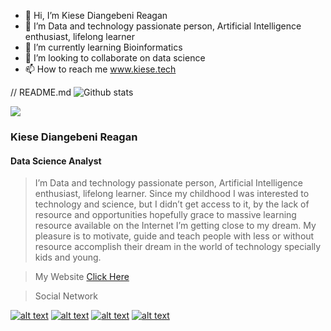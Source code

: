 - 👋 Hi, I’m Kiese Diangebeni Reagan
- 👀 I’m Data and technology passionate person, Artificial Intelligence enthusiast, lifelong learner
- 🌱 I’m currently learning Bioinformatics
- 💞️ I’m looking to collaborate on data science
- 📫 How to reach me www.kiese.tech

// README.md
![Github stats](https://github-readme-stats.vercel.app/api?username=Rekidiang2&theme=highcontrast&show_icons=true&count_private=true)

![](https://www.canva.com/design/DAE6ejDxzEw/BpEmqzc8OOH5lFUbcu6vbQ/view?utm_content=DAE6ejDxzEw&utm_campaign=designshare&utm_medium=link&utm_source=publishsharelink)

### Kiese Diangebeni Reagan
#### Data Science Analyst

> I’m  Data and technology passionate person, Artificial Intelligence enthusiast, lifelong learner. Since my childhood I was interested to technology and science, but I didn’t get access to it, by the lack of resource and opportunities hopefully grace to massive learning resource available on the Internet I’m getting close to my dream. My pleasure is to motivate, guide and teach people with less or without resource accomplish their dream in the world of technology specially kids and young.

> My Website [Click Here](https://kiese.tech)

> Social Network

[![alt text][1.1]][1]
[![alt text][2.1]][2]
[![alt text][3.1]][3]
[![alt text][4.1]][4]

[1.1]: https://i.imgur.com/oFsAcMx.png (facebook icon with padding)
[2.1]: https://i.imgur.com/YCdR3o9.png (twitter icon with padding)
[3.1]: https://i.imgur.com/5BWvIrF.png (github icon with padding)
[4.1]: https://i.imgur.com/UA7Oh6z.png (medium icon with padding)

[1]: http://www.facebook.com/reagan.kiese.37
[2]: https://twitter.com/ReaganKiese
[3]: https://github.com/Rekidiang2
[4]: https://medium.com/@rkddatas



<!---
Rekidiang2/Rekidiang2 is a ✨ special ✨ repository because its `README.md` (this file) appears on your GitHub profile.
You can click the Preview link to take a look at your changes.
--->
